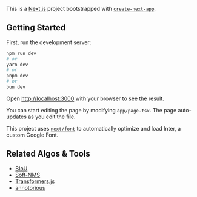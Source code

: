 This is a [Next.js](https://nextjs.org/) project bootstrapped with [`create-next-app`](https://github.com/vercel/next.js/tree/canary/packages/create-next-app).

## Getting Started

First, run the development server:

```bash
npm run dev
# or
yarn dev
# or
pnpm dev
# or
bun dev
```

Open [http://localhost:3000](http://localhost:3000) with your browser to see the result.

You can start editing the page by modifying `app/page.tsx`. The page auto-updates as you edit the file.

This project uses [`next/font`](https://nextjs.org/docs/basic-features/font-optimization) to automatically optimize and load Inter, a custom Google Font.

## Related Algos & Tools

- [BIoU](https://www.mdpi.com/2079-9268/12/4/51)
- [Soft-NMS](https://arxiv.org/abs/1704.04503)
- [Transformers.js](https://huggingface.co/docs/transformers.js/index)
- [annotorious](https://github.com/annotorious/annotorious/tree/2.x)
